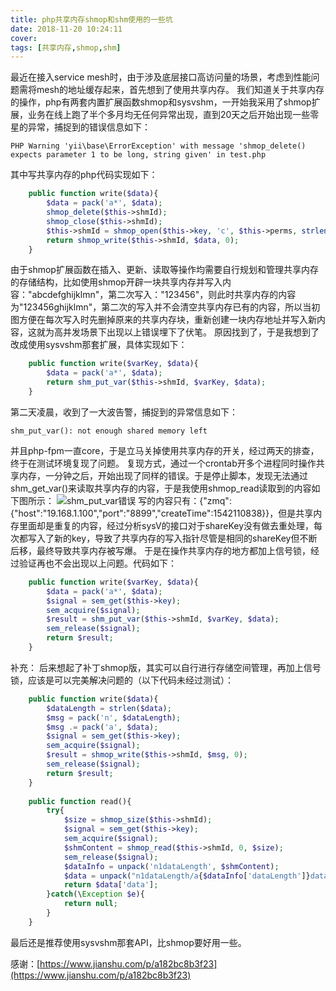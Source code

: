 ```yaml
---
title: php共享内存shmop和shm使用的一些坑
date: 2018-11-20 10:24:11
cover:
tags: [共享内存,shmop,shm]
---
```


最近在接入service mesh时，由于涉及底层接口高访问量的场景，考虑到性能问题需将mesh的地址缓存起来，首先想到了使用共享内存。
我们知道关于共享内存的操作，php有两套内置扩展函数shmop和sysvshm，一开始我采用了shmop扩展，业务在线上跑了半个多月均无任何异常出现，直到20天之后开始出现一些零星的异常，捕捉到的错误信息如下：
``` 
PHP Warning 'yii\base\ErrorException' with message 'shmop_delete() expects parameter 1 to be long, string given' in test.php 
```

其中写共享内存的php代码实现如下：
```php
    public function write($data){
        $data = pack('a*', $data);
        shmop_delete($this->shmId);
        shmop_close($this->shmId);
        $this->shmId = shmop_open($this->key, 'c', $this->perms, strlen($data));
        return shmop_write($this->shmId, $data, 0);
    }
```
由于shmop扩展函数在插入、更新、读取等操作均需要自行规划和管理共享内存的存储结构，比如使用shmop开辟一块共享内存并写入内容："abcdefghijklmn"，第二次写入："123456"，则此时共享内存的内容为"123456ghijklmn"，第二次的写入并不会清空共享内存已有的内容，所以当初图方便在每次写入时先删掉原来的共享内存块，重新创建一块内存地址并写入新内容，这就为高并发场景下出现以上错误埋下了伏笔。
原因找到了，于是我想到了改成使用sysvshm那套扩展，具体实现如下：
```php
    public function write($varKey, $data){
        $data = pack('a*', $data);
        return shm_put_var($this->shmId, $varKey, $data);
    }
```
第二天凌晨，收到了一大波告警，捕捉到的异常信息如下：
```
shm_put_var(): not enough shared memory left
```
并且php-fpm一直core，于是立马关掉使用共享内存的开关，经过两天的排查，终于在测试环境复现了问题。
复现方式，通过一个crontab开多个进程同时操作共享内存，一分钟之后，开始出现了同样的错误。于是停止脚本，发现无法通过shm_get_var()来读取共享内存的内容，于是我使用shmop_read读取到的内容如下图所示：
![shm_put_var错误](/img/shm-error.png)
写的内容只有：{"zmq":{"host":"19.168.1.100","port":"8899","createTime":1542110838}}，但是共享内存里面却是重复的内容，经过分析sysV的接口对于shareKey没有做去重处理，每次都写入了新的key，导致了共享内存的写入指针尽管是相同的shareKey但不断后移，最终导致共享内存被写爆。
于是在操作共享内存的地方都加上信号锁，经过验证再也不会出现以上问题。代码如下：
```php
    public function write($varKey, $data){
        $data = pack('a*', $data);
        $signal = sem_get($this->key);
        sem_acquire($signal);
        $result = shm_put_var($this->shmId, $varKey, $data);
        sem_release($signal);
        return $result;
    }
```

补充：
后来想起了补丁shmop版，其实可以自行进行存储空间管理，再加上信号锁，应该是可以完美解决问题的（以下代码未经过测试）：
```php
    public function write($data){
        $dataLength = strlen($data);
        $msg = pack('n', $dataLength);
        $msg .= pack('a', $data);
        $signal = sem_get($this->key);
        sem_acquire($signal);
        $result = shmop_write($this->shmId, $msg, 0);
        sem_release($signal);
        return $result;
    }
    
    public function read(){
        try{
            $size = shmop_size($this->shmId);
            $signal = sem_get($this->key);
            sem_acquire($signal);
            $shmContent = shmop_read($this->shmId, 0, $size);
            sem_release($signal);
            $dataInfo = unpack('n1dataLength', $shmContent);
            $data = unpack("n1dataLength/a{$dataInfo['dataLength']}data", $shmContent);
            return $data['data'];
        }catch(\Exception $e){
            return null;
        }
    }
```

最后还是推荐使用sysvshm那套API，比shmop要好用一些。



感谢：[https://www.jianshu.com/p/a182bc8b3f23](https://www.jianshu.com/p/a182bc8b3f23)





